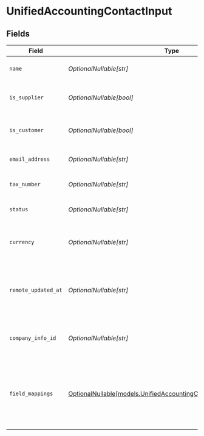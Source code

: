 # UnifiedAccountingContactInput


## Fields

| Field                                                                                                                          | Type                                                                                                                           | Required                                                                                                                       | Description                                                                                                                    | Example                                                                                                                        |
| ------------------------------------------------------------------------------------------------------------------------------ | ------------------------------------------------------------------------------------------------------------------------------ | ------------------------------------------------------------------------------------------------------------------------------ | ------------------------------------------------------------------------------------------------------------------------------ | ------------------------------------------------------------------------------------------------------------------------------ |
| `name`                                                                                                                         | *OptionalNullable[str]*                                                                                                        | :heavy_minus_sign:                                                                                                             | The name of the contact                                                                                                        | John Doe                                                                                                                       |
| `is_supplier`                                                                                                                  | *OptionalNullable[bool]*                                                                                                       | :heavy_minus_sign:                                                                                                             | Indicates if the contact is a supplier                                                                                         | true                                                                                                                           |
| `is_customer`                                                                                                                  | *OptionalNullable[bool]*                                                                                                       | :heavy_minus_sign:                                                                                                             | Indicates if the contact is a customer                                                                                         | false                                                                                                                          |
| `email_address`                                                                                                                | *OptionalNullable[str]*                                                                                                        | :heavy_minus_sign:                                                                                                             | The email address of the contact                                                                                               | john.doe@example.com                                                                                                           |
| `tax_number`                                                                                                                   | *OptionalNullable[str]*                                                                                                        | :heavy_minus_sign:                                                                                                             | The tax number of the contact                                                                                                  | 123456789                                                                                                                      |
| `status`                                                                                                                       | *OptionalNullable[str]*                                                                                                        | :heavy_minus_sign:                                                                                                             | The status of the contact                                                                                                      | Active                                                                                                                         |
| `currency`                                                                                                                     | *OptionalNullable[str]*                                                                                                        | :heavy_minus_sign:                                                                                                             | The currency associated with the contact                                                                                       | USD                                                                                                                            |
| `remote_updated_at`                                                                                                            | *OptionalNullable[str]*                                                                                                        | :heavy_minus_sign:                                                                                                             | The date when the contact was last updated in the remote system                                                                | 2024-06-15T12:00:00Z                                                                                                           |
| `company_info_id`                                                                                                              | *OptionalNullable[str]*                                                                                                        | :heavy_minus_sign:                                                                                                             | The UUID of the associated company info                                                                                        | 801f9ede-c698-4e66-a7fc-48d19eebaa4f                                                                                           |
| `field_mappings`                                                                                                               | [OptionalNullable[models.UnifiedAccountingContactInputFieldMappings]](../models/unifiedaccountingcontactinputfieldmappings.md) | :heavy_minus_sign:                                                                                                             | The custom field mappings of the object between the remote 3rd party & Panora                                                  | {<br/>"custom_field_1": "value1",<br/>"custom_field_2": "value2"<br/>}                                                         |